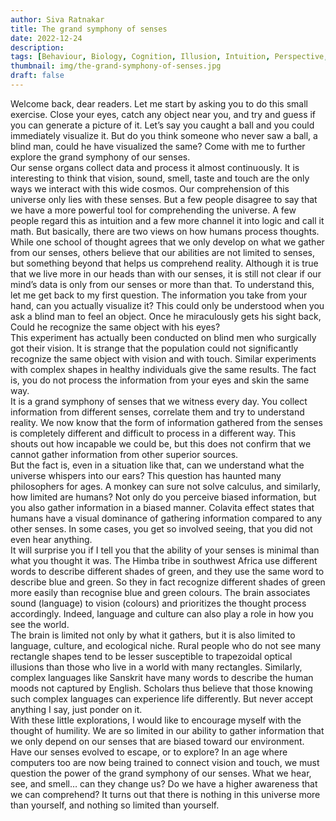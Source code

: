 ```yaml
---
author: Siva Ratnakar
title: The grand symphony of senses
date: 2022-12-24
description: 
tags: [Behaviour, Biology, Cognition, Illusion, Intuition, Perspective, Sanskrit, Senses, Spirituality]
thumbnail: img/the-grand-symphony-of-senses.jpg
draft: false
---
```


Welcome back, dear readers. Let me start by asking you to do this small exercise. Close your eyes, catch any object near you, and try and guess if you can generate a picture of it. Let’s say you caught a ball and you could immediately visualize it. But do you think someone who never saw a ball, a blind man, could he have visualized the same? Come with me to further explore the grand symphony of our senses.  
Our sense organs collect data and process it almost continuously. It is interesting to think that vision, sound, smell, taste and touch are the only ways we interact with this wide cosmos. Our comprehension of this universe only lies with these senses. But a few people disagree to say that we have a more powerful tool for comprehending the universe. A few people regard this as intuition and a few more channel it into logic and call it math. But basically, there are two views on how humans process thoughts.  
While one school of thought agrees that we only develop on what we gather from our senses, others believe that our abilities are not limited to senses, but something beyond that helps us comprehend reality. Although it is true that we live more in our heads than with our senses, it is still not clear if our mind’s data is only from our senses or more than that. To understand this, let me get back to my first question. The information you take from your hand, can you actually visualize it? This could only be understood when you ask a blind man to feel an object. Once he miraculously gets his sight back, Could he recognize the same object with his eyes?  
This experiment has actually been conducted on blind men who surgically got their vision. It is strange that the population could not significantly recognize the same object with vision and with touch. Similar experiments with complex shapes in healthy individuals give the same results. The fact is, you do not process the information from your eyes and skin the same way.  
It is a grand symphony of senses that we witness every day. You collect information from different senses, correlate them and try to understand reality. We now know that the form of information gathered from the senses is completely different and difficult to process in a different way. This shouts out how incapable we could be, but this does not confirm that we cannot gather information from other superior sources.  
But the fact is, even in a situation like that, can we understand what the universe whispers into our ears? This question has haunted many philosophers for ages. A monkey can sure not solve calculus, and similarly, how limited are humans? Not only do you perceive biased information, but you also gather information in a biased manner. Colavita effect states that humans have a visual dominance of gathering information compared to any other senses. In some cases, you get so involved seeing, that you did not even hear anything.  
It will surprise you if I tell you that the ability of your senses is minimal than what you thought it was. The Himba tribe in southwest Africa use different words to describe different shades of green, and they use the same word to describe blue and green. So they in fact recognize different shades of green more easily than recognise blue and green colours. The brain associates sound (language) to vision (colours) and prioritizes the thought process accordingly. Indeed, language and culture can also play a role in how you see the world.  
The brain is limited not only by what it gathers, but it is also limited to language, culture, and ecological niche. Rural people who do not see many rectangle shapes tend to be lesser susceptible to trapezoidal optical illusions than those who live in a world with many rectangles. Similarly, complex languages like Sanskrit have many words to describe the human moods not captured by English. Scholars thus believe that those knowing such complex languages can experience life differently. But never accept anything I say, just ponder on it.  
With these little explorations, I would like to encourage myself with the thought of humility. We are so limited in our ability to gather information that we only depend on our senses that are biased toward our environment. Have our senses evolved to escape, or to explore? In an age where computers too are now being trained to connect vision and touch, we must question the power of the grand symphony of our senses. What we hear, see, and smell… can they change us? Do we have a higher awareness that we can comprehend? It turns out that there is nothing in this universe more than yourself, and nothing so limited than yourself.
